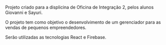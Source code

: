 Projeto criado para a displicina de Oficina de Integração 2, pelos alunos Giovanni e Sayuri.

O projeto tem como objetivo o desenvolvimento de um gerenciador para as vendas de pequenos empreendedores.

Serão utilizadas as tecnologias React e Firebase.
